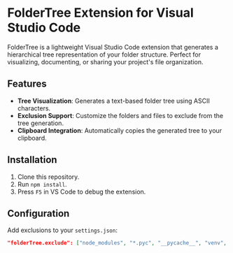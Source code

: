 # FolderTree Extension for Visual Studio Code

FolderTree is a lightweight Visual Studio Code extension that generates a hierarchical tree representation of your folder structure. Perfect for visualizing, documenting, or sharing your project's file organization.

## Features
- **Tree Visualization**: Generates a text-based folder tree using ASCII characters.
- **Exclusion Support**: Customize the folders and files to exclude from the tree generation.
- **Clipboard Integration**: Automatically copies the generated tree to your clipboard.

## Installation
1. Clone this repository.
2. Run `npm install`.
3. Press `F5` in VS Code to debug the extension.

## Configuration
Add exclusions to your `settings.json`:
```json
"folderTree.exclude": ["node_modules", "*.pyc", "__pycache__", "venv", ".git"]
